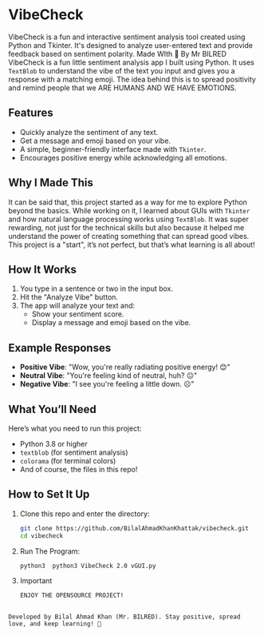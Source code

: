 # VibeCheck
VibeCheck is a fun and interactive sentiment analysis tool created using Python and Tkinter. It's designed to analyze user-entered text and provide feedback based on sentiment polarity. Made WIth 💓 By Mr BILRED
VibeCheck is a fun little sentiment analysis app I built using Python. It uses `TextBlob` to understand the vibe of the text you input and gives you a response with a matching emoji. The idea behind this is to spread positivity and remind people that we ARE HUMANS AND WE HAVE EMOTIONS.

## Features

- Quickly analyze the sentiment of any text.
- Get a message and emoji based on your vibe.
- A simple, beginner-friendly interface made with `Tkinter`.
- Encourages positive energy while acknowledging all emotions.

## Why I Made This

It can be said that, this project started as a way for me to explore Python beyond the basics. While working on it, I learned about GUIs with `Tkinter` and how natural language processing works using `TextBlob`. It was super rewarding, not just for the technical skills but also because it helped me understand the power of creating something that can spread good vibes. This project is a "start", it’s not perfect, but that’s what learning is all about!

## How It Works

1. You type in a sentence or two in the input box.
2. Hit the "Analyze Vibe" button.
3. The app will analyze your text and:
   - Show your sentiment score.
   - Display a message and emoji based on the vibe.

## Example Responses

- **Positive Vibe**: "Wow, you're really radiating positive energy! 😊"
- **Neutral Vibe**: "You're feeling kind of neutral, huh? 😐"
- **Negative Vibe**: "I see you're feeling a little down. ☹️"

## What You’ll Need

Here’s what you need to run this project:
- Python 3.8 or higher
- `textblob` (for sentiment analysis)
- `colorama` (for terminal colors)
- And of course, the files in this repo!

## How to Set It Up

1. Clone this repo and enter the directory:
   ```bash
   git clone https://github.com/BilalAhmadKhanKhattak/vibecheck.git
   cd vibecheck
   ```
2. Run The Program:
   ```bash
   python3  python3 VibeCheck 2.0 vGUI.py
   ```
3. Important
   ```bash
   ENJOY THE OPENSOURCE PROJECT!
  ```

Developed by Bilal Ahmad Khan (Mr. BILRED). Stay positive, spread love, and keep learning! 💙
